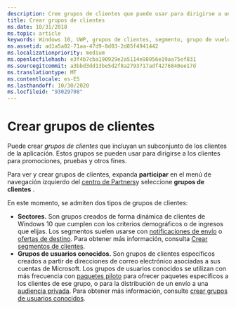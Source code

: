 ```yaml
---
description: Cree grupos de clientes que puede usar para dirigirse a un subconjunto de la base de clientes de la aplicación para promociones, pruebas u otros fines.
title: Crear grupos de clientes
ms.date: 10/31/2018
ms.topic: article
keywords: Windows 10, UWP, grupos de clientes, segmento, grupo de vuelos, grupo de usuarios conocidos
ms.assetid: ad1a5a02-71aa-47d9-8d03-2d85f4941442
ms.localizationpriority: medium
ms.openlocfilehash: e3f4b7cba190929e2a5114e98956e19aa75ef831
ms.sourcegitcommit: a3bbd3dd13be5d2f8a2793717adf4276840ee17d
ms.translationtype: MT
ms.contentlocale: es-ES
ms.lasthandoff: 10/30/2020
ms.locfileid: "93029708"
---
```

# <a name="create-customer-groups"></a>Crear grupos de clientes

Puede crear *grupos de clientes* que incluyan un subconjunto de los clientes de la aplicación. Estos grupos se pueden usar para dirigirse a los clientes para promociones, pruebas y otros fines.

Para ver y crear grupos de clientes, expanda **participar** en el menú de navegación izquierdo del [centro de Partners](https://partner.microsoft.com/dashboard)y seleccione **grupos de clientes** .

En este momento, se admiten dos tipos de grupos de clientes:

- **Sectores.** Son grupos creados de forma dinámica de clientes de Windows 10 que cumplen con los criterios demográficos o de ingresos que elijas. Los segmentos suelen usarse con [notificaciones de envío](send-push-notifications-to-your-apps-customers.md) o [ofertas de destino](use-targeted-offers-to-maximize-engagement-and-conversions.md). Para obtener más información, consulta [Crear segmentos de clientes](create-customer-segments.md).
- **Grupos de usuarios conocidos.** Son grupos de clientes específicos creados a partir de direcciones de correo electrónico asociadas a sus cuentas de Microsoft. Los grupos de usuarios conocidos se utilizan con más frecuencia con [paquetes piloto](package-flights.md) para ofrecer paquetes específicos a los clientes de ese grupo, o para la distribución de un envío a una [audiencia privada](choose-visibility-options.md#audience). Para obtener más información, consulte [crear grupos de usuarios conocidos](create-known-user-groups.md).
